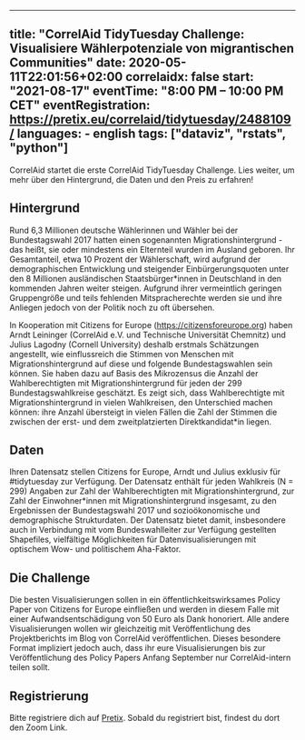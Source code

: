
---
title: "CorrelAid TidyTuesday Challenge: Visualisiere Wählerpotenziale von migrantischen Communities"
date: 2020-05-11T22:01:56+02:00
correlaidx: false
start: "2021-08-17"
eventTime: "8:00 PM – 10:00 PM CET"
eventRegistration: https://pretix.eu/correlaid/tidytuesday/2488109/
languages: 
    - english
tags: ["dataviz", "rstats", "python"]
---

CorrelAid startet die erste CorrelAid TidyTuesday Challenge. Lies weiter, um mehr über den Hintergrund, die Daten und den Preis zu erfahren!
 
## Hintergrund
Rund 6,3 Millionen deutsche Wählerinnen und Wähler bei der Bundestagswahl 2017 hatten einen sogenannten Migrationshintergrund - das heißt, sie oder mindestens ein Elternteil wurden im Ausland geboren. Ihr Gesamtanteil, etwa 10 Prozent der Wählerschaft, wird aufgrund der demographischen Entwicklung und steigender Einbürgerungsquoten unter den 8 Millionen ausländischen Staatsbürger*innen in Deutschland in den kommenden Jahren weiter steigen. Aufgrund ihrer vermeintlich geringen Gruppengröße und teils fehlenden Mitspracherechte werden sie und ihre Anliegen jedoch von der Politik noch zu oft übersehen.

In Kooperation mit Citizens for Europe (https://citizensforeurope.org) haben Arndt Leininger (CorrelAid e.V. und Technische Universität Chemnitz) und Julius Lagodny (Cornell University) deshalb erstmals Schätzungen angestellt, wie einflussreich die Stimmen von Menschen mit Migrationshintergrund auf diese und folgende Bundestagswahlen sein können. Sie haben dazu auf Basis des Mikrozensus die Anzahl der Wahlberechtigten mit Migrationshintergrund für jeden der 299 Bundestagswahlkreise geschätzt. Es zeigt sich, dass Wahlberechtigte mit Migrationshintergrund in vielen Wahlkreisen, den Unterschied machen können: ihre Anzahl übersteigt in vielen Fällen die Zahl der Stimmen die zwischen der erst- und dem zweitplatzierten Direktkandidat*in liegen.

## Daten
Ihren Datensatz stellen Citizens for Europe, Arndt und Julius exklusiv für #tidytuesday zur Verfügung. Der Datensatz enthält für jeden Wahlkreis (N = 299) Angaben zur Zahl der Wahlberechtigten mit Migrationshintergrund, zur Zahl der Einwohner*innen mit Migrationshintergrund insgesamt, zu den Ergebnissen der Bundestagswahl 2017 und sozioökonomische und demographische Strukturdaten. Der Datensatz bietet damit, insbesondere auch in Verbindung mit vom Bundeswahlleiter zur Verfügung gestellten Shapefiles, vielfältige Möglichkeiten für Datenvisualisierungen mit optischem Wow- und politischem Aha-Faktor.

## Die Challenge 
Die besten Visualisierungen sollen in ein öffentlichkeitswirksames Policy Paper von Citizens for Europe einfließen und werden in diesem Falle mit einer Aufwandsentschädigung von 50 Euro als Dank honoriert. Alle andere Visualisierungen wollen wir gleichzeitig mit Veröffentlichung des Projektberichts im Blog von CorrelAid veröffentlichen. Dieses besondere Format impliziert jedoch auch, dass ihr eure Visualisierungen bis zur Veröffentlichung des Policy Papers Anfang September nur CorrelAid-intern teilen sollt.

## Registrierung 
Bitte registriere dich auf [Pretix](https://pretix.eu/correlaid/tidytuesday/2488109/). Sobald du registriert bist, findest du dort den Zoom Link. 
